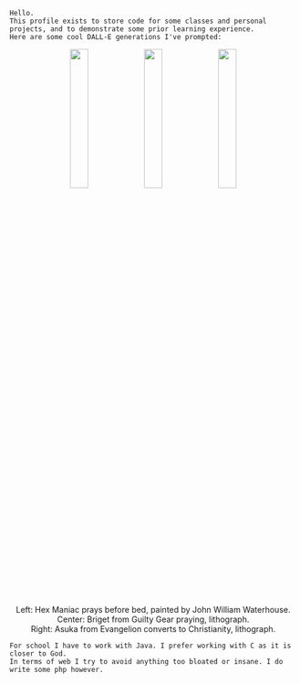 ```
Hello.
This profile exists to store code for some classes and personal projects, and to demonstrate some prior learning experience.
Here are some cool DALL-E generations I've prompted:
```

<p align="center" font-size="x-small">
    <img src="https://raw.githubusercontent.com/777phantasm/777phantasm/main/DALL%C2%B7E%202022-07-31%2012.02.47%20-%20Hex%20Maniac%20from%20Pokemon%20prays%20before%20bed%2C%20painted%20by%20John%20William%20Waterhouse.png" width="25%">
    <img src="https://raw.githubusercontent.com/777phantasm/777phantasm/main/DALL%C2%B7E%202022-08-12%2009.10.27%20-%20Bridget%20from%20Guilty%20Gear%20praying%2C%20lithograph.png" width="25%">
    <img src="https://raw.githubusercontent.com/777phantasm/777phantasm/main/DALL%C2%B7E%202022-07-31%2001.32.16%20-%20Asuka%20from%20Evangelion%20converts%20to%20Christianity%2C%20lithograph.png" width="25%">
    <br>Left: Hex Maniac prays before bed, painted by John William Waterhouse.
    <br>Center: Briget from Guilty Gear praying, lithograph.
    <br>Right: Asuka from Evangelion converts to Christianity, lithograph.
</p>

```
For school I have to work with Java. I prefer working with C as it is closer to God.
In terms of web I try to avoid anything too bloated or insane. I do write some php however.
```
